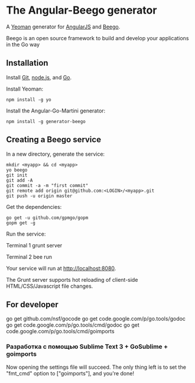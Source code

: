 # The Angular-Beego generator

A [Yeoman](http://yeoman.io) generator for [AngularJS](http://angularjs.org) and [Beego](https://beego.me).

Beego is an open source framework to build and develop your applications in the Go way

## Installation

Install [Git](http://git-scm.com), [node.js](http://nodejs.org), and [Go](http://golang.org/).

Install Yeoman:

    npm install -g yo

Install the Angular-Go-Martini generator:

    npm install -g generator-beego

## Creating a Beego service

In a new directory, generate the service:

    mkdir <myapp> && cd <myapp>
    yo beego
    git init
    git add -A
    git commit -a -m "first commit"
    git remote add origin git@github.com:<LOGIN>/<myapp>.git
    git push -u origin master

Get the dependencies:

    go get -u github.com/gpmgo/gopm
    gopm get -g

Run the service:

  Terminal 1
    grunt server

  Terminal 2
    bee run

Your service will run at [http://localhost:8080](http://localhost:8080).

The Grunt server supports hot reloading of client-side HTML/CSS/Javascript file changes.

## For developer

go get github.com/nsf/gocode
go get code.google.com/p/go.tools/godoc
go get code.google.com/p/go.tools/cmd/godoc
go get code.google.com/p/go.tools/cmd/goimports


### Разработка с помощью Sublime Text 3 + GoSublime + goimports
Now opening the settings file will succeed. The only thing left is to set the "fmt_cmd" option to ["goimports"], and you're done!

